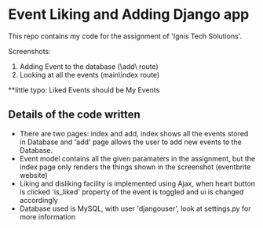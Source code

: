 # Event Liking and Adding Django app

This repo contains my code for the assignment of 'Ignis Tech Solutions'.

Screenshots:

1. Adding Event to the database (\add\ route)
2. Looking at all the events (main\index route)


**little typo: Liked Events should be My Events

## Details of the code written

- There are two pages: index and add, index shows all the events stored in Database and 'add' page allows the user to add new events to the Database.
- Event model contains all the given paramaters in the assignment, but the index page only renders the things shown in the screenshot (eventbrite website)
- Liking and disliking facility is implemented using Ajax, when heart button is clicked 'is_liked' property of the event is toggled and ui is changed accordingly
- Database used is MySQL, with user 'djangouser', look at settings.py for more information
